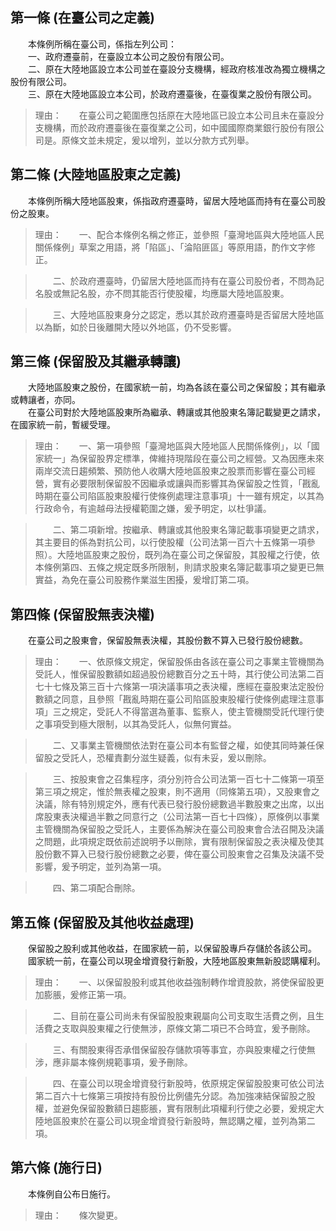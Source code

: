 第一條 (在臺公司之定義)
-----------------------
　　本條例所稱在臺公司，係指左列公司：  
　　一、政府遷臺前，在臺設立本公司之股份有限公司。  
　　二、原在大陸地區設立本公司並在臺設分支機構，經政府核准改為獨立機構之股份有限公司。  
　　三、原在大陸地區設立本公司，於政府遷臺後，在臺復業之股份有限公司。  
> 理由：　　在臺公司之範圍應包括原在大陸地區已設立本公司且未在臺設分支機構，而於政府遷臺後在臺復業之公司，如中國國際商業銀行股份有限公司是。原條文並未規定，爰以增列，並以分款方式列舉。



第二條 (大陸地區股東之定義)
---------------------------
　　本條例所稱大陸地區股東，係指政府遷臺時，留居大陸地區而持有在臺公司股份之股東。  
> 理由：　　一、配合本條例名稱之修正，並參照「臺灣地區與大陸地區人民關係條例」草案之用語，將「陷區」、「淪陷匪區」等原用語，酌作文字修正。

> 　　二、於政府遷臺時，仍留居大陸地區而持有在臺公司股份者，不問為記名股或無記名股，亦不問其能否行使股權，均應屬大陸地區股東。

> 　　三、大陸地區股東身分之認定，悉以其於政府遷臺時是否留居大陸地區以為斷，如於日後離開大陸以外地區，仍不受影響。



第三條 (保留股及其繼承轉讓)
---------------------------
　　大陸地區股東之股份，在國家統一前，均為各該在臺公司之保留股；其有繼承或轉讓者，亦同。  
　　在臺公司對於大陸地區股東所為繼承、轉讓或其他股東名簿記載變更之請求，在國家統一前，暫緩受理。  
> 理由：　　一、第一項參照「臺灣地區與大陸地區人民關係條例」，以「國家統一」為保留股界定標準，俾維持現階段在臺公司之經營。又為因應未來兩岸交流日趨頻繁、預防他人收購大陸地區股東之股票而影響在臺公司經營，實有必要限制保留股不因繼承或讓與而影響其為保留股之性質，「戡亂時期在臺公司陷區股東股權行使條例處理注意事項」十一雖有規定，以其為行政命令，有逾越母法授權範圍之嫌，爰予明定，以杜爭議。

> 　　二、第二項新增。按繼承、轉讓或其他股東名簿記載事項變更之請求，其主要目的係為對抗公司，以行使股權（公司法第一百六十五條第一項參照）。大陸地區股東之股份，既列為在臺公司之保留股，其股權之行使，依本條例第四、五條之規定既多所限制，則請求股東名簿記載事項之變更已無實益，為免在臺公司股務作業滋生困擾，爰增訂第二項。



第四條 (保留股無表決權)
-----------------------
　　在臺公司之股東會，保留股無表決權，其股份數不算入已發行股份總數。  
> 理由：　　一、依原條文規定，保留股係由各該在臺公司之事業主管機關為受託人，惟保留股數額如超過股份總數百分之五十時，其行使公司法第二百七十七條及第三百十六條第一項決議事項之表決權，應經在臺股東法定股份數額之同意，且參照「戡亂時期在臺公司陷區股東股權行使條例處理注意事項」三之規定，受託人不得當選為董事、監察人，使主管機關受託代理行使之事項受到極大限制，以其為受託人，似無何實益。

> 　　二、又事業主管機關依法對在臺公司本有監督之權，如使其同時兼任保留股之受託人，恐權責劃分滋生疑義，似有未妥，爰以刪除。

> 　　三、按股東會之召集程序，須分別符合公司法第一百七十二條第一項至第三項之規定，惟於無表權之股東，則不適用（同條第五項），又股東會之決議，除有特別規定外，應有代表已發行股份總數過半數股東之出席，以出席股東表決權過半數之同意行之（公司法第一百七十四條），原條例以事業主管機關為保留股之受託人，主要係為解決在臺公司股東會合法召開及決議之問題，此項規定既依前述說明予以刪除，實有限制保留股之表決權及使其股份數不算入已發行股份總數之必要，俾在臺公司股東會之召集及決議不受影響，爰予明定，並列為第一項。

> 　　四、第二項配合刪除。



第五條 (保留股及其他收益處理)
-----------------------------
　　保留股之股利或其他收益，在國家統一前，以保留股專戶存儲於各該公司。  
　　國家統一前，在臺公司以現金增資發行新股，大陸地區股東無新股認購權利。  
> 理由：　　一、以保留股股利或其他收益強制轉作增資股款，將使保留股更加膨脹，爰修正第一項。

> 　　二、目前在臺公司尚未有保留股股東親屬向公司支取生活費之例，且生活費之支取與股東權之行使無涉，原條文第二項已不合時宜，爰予刪除。

> 　　三、有關股東得否承借保留股存儲款項等事宜，亦與股東權之行使無涉，應非屬本條例規範事項，爰予刪除。

> 　　四、在臺公司以現金增資發行新股時，依原規定保留股股東可依公司法第二百六十七條第三項按持有股份比例儘先分認。為加強凍結保留股之股權，並避免保留股數額日趨膨脹，實有限制此項權利行使之必要，爰規定大陸地區股東於在臺公司以現金增資發行新股時，無認購之權，並列為第二項。



第六條 (施行日)
---------------
　　本條例自公布日施行。  
> 理由：　　條次變更。